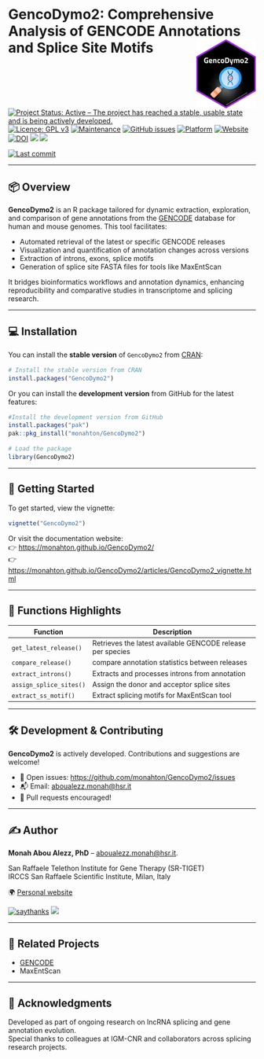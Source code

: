 
<!-- README.md is generated from README.Rmd. Please edit that file -->

# GencoDymo2: Comprehensive Analysis of GENCODE Annotations and Splice Site Motifs <img src="man/figures/GencoDymo2_logo.png" align="right" height="140"/>

[![Project Status: Active – The project has reached a stable, usable
state and is being actively
developed.](https://www.repostatus.org/badges/latest/active.svg)](https://www.repostatus.org/#active)
[![Licence: GPL
v3](https://img.shields.io/badge/license-GPL--3-blue.svg)](https://www.gnu.org/licenses/gpl-3.0)
[![Maintenance](https://img.shields.io/badge/Maintained%3F-yes-green.svg)](https://github.com/monahton)
[![GitHub
issues](https://img.shields.io/github/issues/monahton/GencoDymo2)](https://github.com/monahton/GencoDymo2/issues)
[![Platform](https://img.shields.io/badge/platform-all-green)](https://cran.r-project.org/)
[![Website](https://img.shields.io/badge/docs-website-blue)](https://monahton.github.io/GencoDymo2/)
[![DOI](https://zenodo.org/badge/DOI/10.5281/zenodo.15302316.svg)](https://doi.org/10.5281/zenodo.15302316)
[![](https://www.r-pkg.org/badges/version/GencoDymo2?color=green)](https://cran.r-project.org/package=GencoDymo2)
[![](http://cranlogs.r-pkg.org/badges/grand-total/GencoDymo2?color=green)](https://cran.r-project.org/package=GencoDymo2)

[![Last
commit](https://img.shields.io/github/last-commit/monahton/GencoDymo2)](https://github.com/monahton/GencoDymo2/commits/main)

------------------------------------------------------------------------

## 📦 Overview

**GencoDymo2** is an R package tailored for dynamic extraction,
exploration, and comparison of gene annotations from the
[GENCODE](https://www.gencodegenes.org) database for human and mouse
genomes. This tool facilitates:

- Automated retrieval of the latest or specific GENCODE releases
- Visualization and quantification of annotation changes across versions
- Extraction of introns, exons, splice motifs
- Generation of splice site FASTA files for tools like MaxEntScan

It bridges bioinformatics workflows and annotation dynamics, enhancing
reproducibility and comparative studies in transcriptome and splicing
research.

------------------------------------------------------------------------

## 💻 Installation

You can install the **stable version** of `GencoDymo2` from
[CRAN](https://cran.r-project.org/package=GencoDymo2):

``` r
# Install the stable version from CRAN
install.packages("GencoDymo2")
```

Or you can install the **development version** from GitHub for the
latest features:

``` r
#Install the development version from GitHub
install.packages("pak")
pak::pkg_install("monahton/GencoDymo2")
```

``` r
# Load the package
library(GencoDymo2)
```

------------------------------------------------------------------------

## 🚀 Getting Started

To get started, view the vignette:

``` r
vignette("GencoDymo2")
```

Or visit the documentation website:  
👉 <https://monahton.github.io/GencoDymo2/>  
👉
<https://monahton.github.io/GencoDymo2/articles/GencoDymo2_vignette.html>

------------------------------------------------------------------------

## 📁 Functions Highlights

| Function | Description |
|----|----|
| `get_latest_release()` | Retrieves the latest available GENCODE release per species |
| `compare_release()` | compare annotation statistics between releases |
| `extract_introns()` | Extracts and processes introns from annotation |
| `assign_splice_sites()` | Assign the donor and acceptor splice sites |
| `extract_ss_motif()` | Extract splicing motifs for MaxEntScan tool |

------------------------------------------------------------------------

## 🛠️ Development & Contributing

**GencoDymo2** is actively developed. Contributions and suggestions are
welcome!

- 🔧 Open issues: <https://github.com/monahton/GencoDymo2/issues>
- 📬 Email: <aboualezz.monah@hsr.it>
- 🤝 Pull requests encouraged!

------------------------------------------------------------------------

## :writing_hand: Author

**Monah Abou Alezz, PhD** – <aboualezz.monah@hsr.it>.

San Raffaele Telethon Institute for Gene Therapy (SR-TIGET)  
IRCCS San Raffaele Scientific Institute, Milan, Italy

🌍 [Personal website](https://monahton.github.io)

[![saythanks](https://img.shields.io/badge/say-thanks-ff69b4.svg)](https://saythanks.io/to/monahton)
[![](https://img.shields.io/badge/follow%20me%20on-LinkedIn-blue.svg)](https://linkedin.com/in/monah-abou-alezz-phd-06a948ba)

------------------------------------------------------------------------

## 🧪 Related Projects

- [GENCODE](https://www.gencodegenes.org)
- MaxEntScan

------------------------------------------------------------------------

## 📣 Acknowledgments

Developed as part of ongoing research on lncRNA splicing and gene
annotation evolution.  
Special thanks to colleagues at IGM-CNR and collaborators across
splicing research projects.
